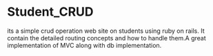 # Student_CRUD
its a simple crud operation web site on students using ruby on rails. It contain the detailed routing concepts and how to handle them.A great implementation of MVC along with db implementation.
